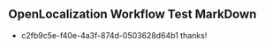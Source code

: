 ## OpenLocalization Workflow Test MarkDown
* c2fb9c5e-f40e-4a3f-874d-0503628d64b1 thanks!

<!--HONumber=Sep16_HO1-->


